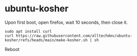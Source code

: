 # ubuntu-kosher

Upon first boot, open firefox, wait 10 seconds, then close it.

```
sudo apt install curl
curl https://raw.githubusercontent.com/alltechdev/ubuntu-kosher/refs/heads/main/make-kosher.sh | sh
```
Reboot
